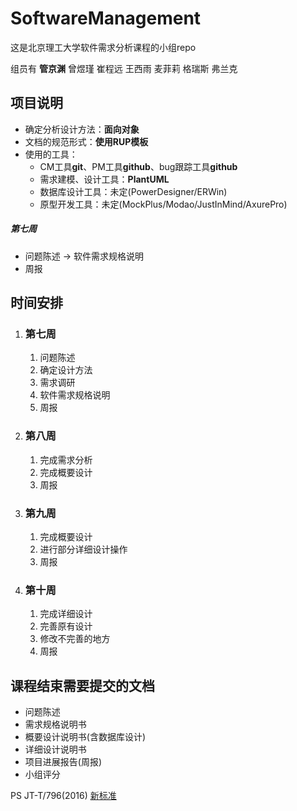 # SoftwareManagement

这是北京理工大学软件需求分析课程的小组repo

组员有 **管京渊** 曾煜瑾 崔程远 王西雨 麦菲莉 格瑞斯 弗兰克



## 项目说明

- 确定分析设计方法：**面向对象**
- 文档的规范形式：**使用RUP模板**
- 使用的工具：
  - CM工具**git**、PM工具**github**、bug跟踪工具**github**
  - 需求建模、设计工具：**PlantUML**
  - 数据库设计工具：未定(PowerDesigner/ERWin)
  - 原型开发工具：未定(MockPlus/Modao/JustInMind/AxurePro)



##### 第七周

- 问题陈述 -> 软件需求规格说明
- 周报



## 时间安排

1. ### 第七周 

   1. 问题陈述
   2. 确定设计方法
   3. 需求调研
   4. 软件需求规格说明
   5. 周报

2. ### 第八周

   1. 完成需求分析
   2. 完成概要设计
   3. 周报

3. ### 第九周
   1. 完成概要设计
   2. 进行部分详细设计操作
   3. 周报
   
4. ### 第十周
   1. 完成详细设计
   2. 完善原有设计
   3. 修改不完善的地方
   4. 周报


## 课程结束需要提交的文档

- 问题陈述
- 需求规格说明书
- 概要设计说明书(含数据库设计)
- 详细设计说明书
- 项目进展报告(周报)
- 小组评分



PS JT-T/796(2016) [新标准](https://max.book118.com/html/2015/1109/29021663.shtm)

